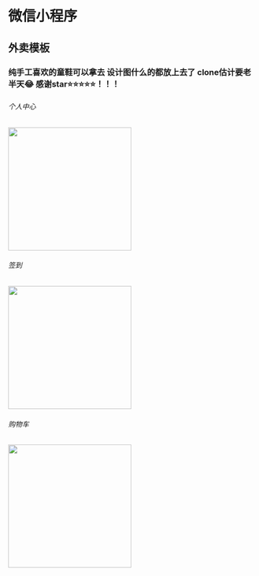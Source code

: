 # 微信小程序

## 外卖模板

### 纯手工喜欢的童鞋可以拿去 设计图什么的都放上去了 clone估计要老半天😂  感谢star⭐⭐⭐⭐⭐！！！

###### 个人中心
<img width="250px" src="https://github.com/YaoMaGit/wx_app_yf/blob/master/%E6%9C%88%E5%BA%9C%E5%B0%8F%E4%B8%BBUI%E8%B0%83%E6%95%B4%E5%9B%BE-%E5%89%8D%E9%9D%A2%E9%83%A8%E5%88%86/over/page-1-%E4%B8%AA%E4%BA%BA%E4%B8%AD%E5%BF%83.png" />


######   签到
<img width="250px" src="https://github.com/YaoMaGit/wx_app_yf/blob/master/%E6%9C%88%E5%BA%9C%E5%B0%8F%E4%B8%BBUI%E8%B0%83%E6%95%B4%E5%9B%BE-%E5%89%8D%E9%9D%A2%E9%83%A8%E5%88%86/over/page-1-%E7%AD%BE%E5%88%B0%E8%AF%A6%E6%83%85.png" />


###### 购物车
<img width="250px" src="https://github.com/YaoMaGit/wx_app_yf/blob/master/%E6%9C%88%E5%BA%9C%E5%B0%8F%E4%B8%BBUI%E8%B0%83%E6%95%B4%E5%9B%BE-%E5%89%8D%E9%9D%A2%E9%83%A8%E5%88%86/over/page-1-%E8%B4%AD%E7%89%A9%E8%BD%A6.png" />
